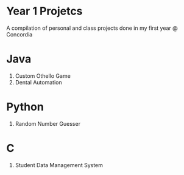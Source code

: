 # Year 1 Projetcs
A compilation of personal and class projects done in my first year @ Concordia

# Java
1. Custom Othello Game
2. Dental Automation

# Python 
1. Random Number Guesser

# C 
1. Student Data Management System

